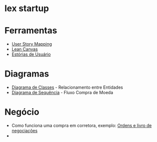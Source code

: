 # lex startup

# Ferramentas
- [User Story Mapping](https://miro.com/app/board/o9J_k0ouqRY=/?share_link_id=567794541243)
- [Lean Canvas](https://next.canvanizer.com/canvas/iFSlG2Skf1ZnJ)
- [Estórias de Usuário](https://github.com/lex-860/main/blob/main/user-stories.md)

# Diagramas 
- [Diagrama de Classes](https://miro.com/app/board/uXjVOjCNgsU=/?share_link_id=200632097459) - Relacionamento entre Entidades
- [Diagrama de Sequência](https://swimlanes.io/#nZJBasMwEEX3PsVcIBfIopCYdhUopM0BxtYEBIomjMbG6XW6yEF8sY5t7EItQuhKIP3/mfdH6jXQFt5C0zE4gpIvV8GiKEoWIWXBkqMKh0ACmxdYrj9IWl+b9fVM2qAszr+KwXVKpvB8pCsnb2+3LbxXaokOHSdwDM2kAIIaRckLAmSjDr6VTFBkCMMLYAI+k6idhtNSdPifkeZ5hgByLNmM5W6d8okdpnwZ6wqn6iQvXwEfMPZ3K1wFY8L+3n/zgD/qnkXd2cqC/7KUue6xrj1XtoFdMOPzwEeqqTJknZAfG39/04wNQuMoDn8A) - Fluxo Compra de Moeda

# Negócio
- Como funciona uma compra em corretora, exemplo: [Ordens e livro de negociações](https://www.mercadobitcoin.com.br/info/execucao-ordem)
- 
